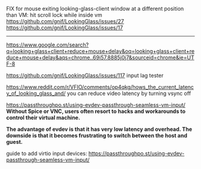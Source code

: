 FIX for mouse exiting looking-glass-client window at a different position than VM:
hit scroll lock while inside vm
https://github.com/gnif/LookingGlass/issues/27
https://github.com/gnif/LookingGlass/issues/17
_____
https://www.google.com/search?q=looking+glass+client+reduce+mouse+delay&oq=looking+glass+client+reduce+mouse+delay&aqs=chrome..69i57.8885j0j7&sourceid=chrome&ie=UTF-8

https://github.com/gnif/LookingGlass/issues/117
input lag tester


https://www.reddit.com/r/VFIO/comments/op4qkg/hows_the_current_latency_of_looking_glass_and/
you can reduce video latency by turning vsync off



https://passthroughpo.st/using-evdev-passthrough-seamless-vm-input/
**Without Spice or VNC, users often resort to hacks and workarounds to control their virtual machine.**

**The advantage of evdev is that it has very low latency and overhead. The downside is that it becomes frustrating to switch between the host and guest.**


guide to add virtio input devices:
https://passthroughpo.st/using-evdev-passthrough-seamless-vm-input/